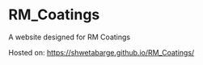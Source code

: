 # RM_Coatings
A website designed for RM Coatings

Hosted on: https://shwetabarge.github.io/RM_Coatings/
